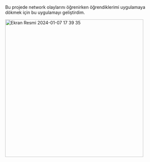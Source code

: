 Bu projede network olaylarını öğrenirken öğrendiklerimi uygulamaya dökmek için bu uygulamayı geliştirdim.


 
<img width="443" alt="Ekran Resmi 2024-01-07 17 39 35" src="https://github.com/BerkCanpolat/Swift-NewsApp/assets/115354274/7ecb9408-cbcf-431d-8d1a-471f6f568625">
